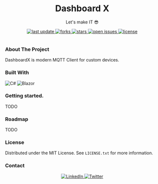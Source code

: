 <div align="center">
  
  <h1> Dashboard X </h1>
  <p> Let's make IT 😎 </p>
  
  <div>
    <a href="">
      <img src="https://img.shields.io/github/last-commit/DashboardX/" alt="last update" />
    </a>
    <a href="https://github.com/DashboardX/ReadMeTemplate/network/members">
      <img src="https://img.shields.io/github/forks/DashboardX/ReadMeTemplate" alt="forks" />
    </a>
    <a href="https://github.com/DashboardX/ReadMeTemplate/stargazers">
      <img src="https://img.shields.io/github/stars/DashboardX/ReadMeTemplate" alt="stars" />
    </a>
    <a href="https://github.com/DashboardX/ReadMeTemplate/issues/">
      <img src="https://img.shields.io/github/issues/DashboardX/ReadMeTemplate" alt="open issues" />
    </a>
    <a href="https://github.com/DashboardX/ReadMeTemplate/blob/master/LICENSE">
      <img src="https://img.shields.io/github/license/DashboardX/ReadMeTemplate" alt="license" />
    </a>
  </div>
</div>  

<br/>

### About The Project

DashboardX is modern MQTT Client for custom devices.

### Built With

![C#](https://img.shields.io/badge/C%23-239120?style=for-the-badge&logo=c-sharp&logoColor=white&style=flat)
![Blazor](https://img.shields.io/badge/Blazor-8B008B?style=for-the-badge&logo=blazor&logoColor=white&style=flat)

### Getting started. 

TODO

### Roadmap 

TODO

### License

Distributed under the MIT License. See `LICENSE.txt` for more information.

### Contact

<div align="center">
  <a href="https://www.linkedin.com/in/lukasz-psp515-kolber/">
    <img src="https://img.shields.io/badge/LinkedIn-0077B5?style=for-the-badge&logo=linkedin&logoColor=white" alt="LinkedIn" />
  </a>
  <a href="https://twitter.com/psp515">
    <img src="https://img.shields.io/badge/Twitter-1DA1F2?style=for-the-badge&logo=twitter&logoColor=white" alt="Twitter" />
  </a>
</div>